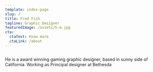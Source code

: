 ```yaml
---
template: index-page
slug: /
title: Fred Fish
tagline: Graphic Designer
featuredImage: /assets/h-m.jpg
cta:
  ctaText: Know more
  ctaLink: /about
---
```



```

```

He is a award winning gaming graphic designer, based in sunny side of California. Working as Principal designer at Bethesda